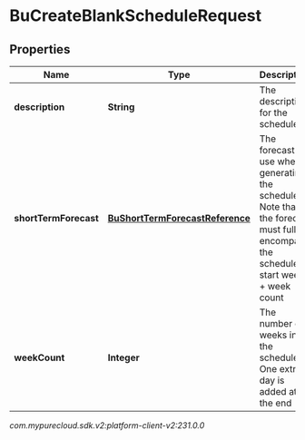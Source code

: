 # BuCreateBlankScheduleRequest


## Properties

| Name | Type | Description | Notes |
| ------------ | ------------- | ------------- | ------------- |
| **description** | **String** | The description for the schedule |  |
| **shortTermForecast** | [**BuShortTermForecastReference**](BuShortTermForecastReference) | The forecast to use when generating the schedule.  Note that the forecast must fully encompass the schedule's start week + week count |  [optional] |
| **weekCount** | **Integer** | The number of weeks in the schedule. One extra day is added at the end |  |




_com.mypurecloud.sdk.v2:platform-client-v2:231.0.0_
